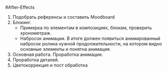 #After-Effects 

1. Подобрать референсы и составить Moodboard
2. Блокинг.
	- Примерка по элементам в композициях, блокам, проверить хронометраж.
	- Набросок анимации.
	В итоге должен появиться анимированный набросок ролика нужной продолжительности, на котором видно основные элементы и понятна анимация.
3. Основная работа. Проработка анимации.
4. Проработка деталей.
5. Цветокоррекция и пост обработка